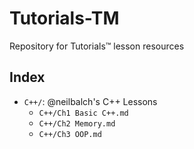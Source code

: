 # Tutorials-TM

Repository for Tutorials™ lesson resources

## Index

- `C++/`: @neilbalch's C++ Lessons
  - `C++/Ch1 Basic C++.md`
  - `C++/Ch2 Memory.md`
  - `C++/Ch3 OOP.md`

